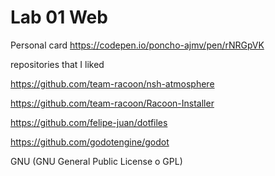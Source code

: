 
# Lab 01 Web

Personal card
https://codepen.io/poncho-ajmv/pen/rNRGpVK



repositories that I liked

https://github.com/team-racoon/nsh-atmosphere

https://github.com/team-racoon/Racoon-Installer

https://github.com/felipe-juan/dotfiles

https://github.com/godotengine/godot




GNU (GNU General Public License o GPL)

